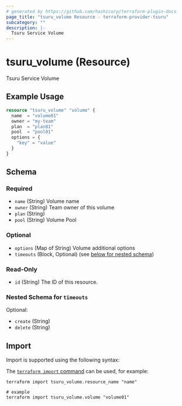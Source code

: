 ```yaml
---
# generated by https://github.com/hashicorp/terraform-plugin-docs
page_title: "tsuru_volume Resource - terraform-provider-tsuru"
subcategory: ""
description: |-
  Tsuru Service Volume
---
```


# tsuru_volume (Resource)

Tsuru Service Volume

## Example Usage

```terraform
resource "tsuru_volume" "volume" {
  name  = "volume01"
  owner = "my-team"
  plan  = "plan01"
  pool  = "pool01"
  options = {
    "key" = "value"
  }
}
```

<!-- schema generated by tfplugindocs -->
## Schema

### Required

- `name` (String) Volume name
- `owner` (String) Team owner of this volume
- `plan` (String)
- `pool` (String) Volume Pool

### Optional

- `options` (Map of String) Volume additional options
- `timeouts` (Block, Optional) (see [below for nested schema](#nestedblock--timeouts))

### Read-Only

- `id` (String) The ID of this resource.

<a id="nestedblock--timeouts"></a>
### Nested Schema for `timeouts`

Optional:

- `create` (String)
- `delete` (String)

## Import

Import is supported using the following syntax:

The [`terraform import` command](https://developer.hashicorp.com/terraform/cli/commands/import) can be used, for example:

```shell
terraform import tsuru_volume.resource_name "name"

# example
terraform import tsuru_volume.volume "volume01"
```
